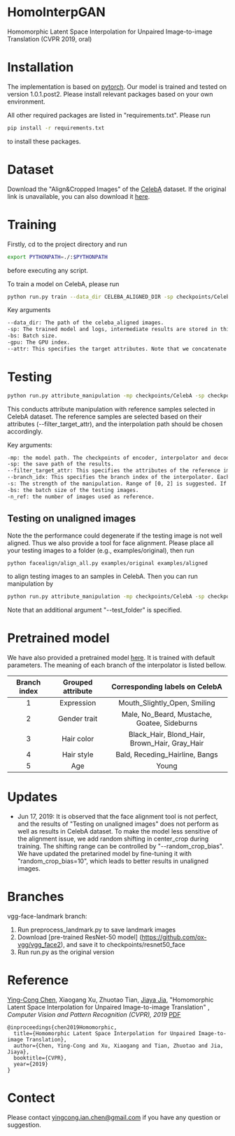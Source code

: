 # HomoInterpGAN
Homomorphic Latent Space Interpolation for Unpaired Image-to-image Translation (CVPR 2019, oral)

# Installation

The implementation is based on [pytorch](pytorch.org). Our model is trained and tested on version 1.0.1.post2. Please install relevant packages based on your own environment.

All other required packages are listed in "requirements.txt". Please run

```bash
pip install -r requirements.txt
```

to install these packages.

# Dataset

Download the "Align&Cropped Images" of the [CelebA](http://mmlab.ie.cuhk.edu.hk/projects/CelebA.html) dataset.
If the original link is unavailable, you can also download it [here](https://www.kaggle.com/jessicali9530/celeba-dataset).

# Training

Firstly, cd to the project directory and run
```bash
export PYTHONPATH=./:$PYTHONPATH
```

before executing any script.

To train a model on CelebA, please run

```bash
python run.py train --data_dir CELEBA_ALIGNED_DIR -sp checkpoints/CelebA -bs 128 -gpu 0,1,2,3
```
Key arguments

```bash
--data_dir: The path of the celeba_aligned images.
-sp: The trained model and logs, intermediate results are stored in this directory.
-bs: Batch size.
-gpu: The GPU index.
--attr: This specifies the target attributes. Note that we concatenate multiple attributes defined in CelebA as our grouped attribute. We use "@" to group multiple multiple attributes to a grouped one (e.g., Mouth_Slightly_Open@Smiling forms a "expression" attriute). We use "," to split different grouped attributes. See the default argument of "run.py" for details.
```



# Testing

```bash
python run.py attribute_manipulation -mp checkpoints/CelebA -sp checkpoints/CelebA/test/Smiling  --filter_target_attr Smiling -s 1 --branch_idx 0 --n_ref 5 -bs 8
```
This conducts attribute manipulation with reference samples selected in CelebA dataset. The reference samples are selected based on their attributes (--filter_target_attr), and the interpolation path should be chosen accordingly.

Key arguments:

```bash
-mp: the model path. The checkpoints of encoder, interpolator and decoder should be stored in this path.
-sp: the save path of the results.
--filter_target_attr: This specifies the attributes of the reference images. The attribute names can be found in "info/attribute_names.txt". We can specify one attribute (e.g., "Smiling") or several attributes (e.g., "Smiling@Mouth_Slightly_Open" will filter mouth open smiling reference images). To filter negative samples, add "NOT" as prefix to the attribute names, such as "NOTSmiling", "NOTSmiling@Mouth_Slightly_Open".
--branch_idx: This specifies the branch index of the interpolator. Each branch handles a group of attribute. Note that the physical meaning of each branch is specified by "--attr" during testing.
-s: The strength of the manipulation. Range of [0, 2] is suggested. If s>1, the effect is exaggerated.
-bs: the batch size of the testing images.
-n_ref: the number of images used as reference.
```

## Testing on unaligned images

Note the the performance could degenerate if the testing image is not well aligned. Thus we also provide a tool for face alignment. Please place all your testing images to a folder (e.g., examples/original), then run

```bash
python facealign/align_all.py examples/original examples/aligned
```

to align testing images to an samples in CelebA. Then you can run manipulation by

```bash
python run.py attribute_manipulation -mp checkpoints/CelebA -sp checkpoints/CelebA/test/Smiling  --filter_target_attr Smiling -s 1 --branch_idx 0 --n_ref 5 -bs 8 --test_folder examples/aligned
```

Note that an additional argument "--test_folder" is specified.

# Pretrained model

We have also provided a pretrained model [here](https://www.dropbox.com/sh/31dki21jqaifzjj/AACPH11iwBK-38rFy8oKqeraa?dl=0). It is trained with default parameters. The meaning of each branch of the interpolator is listed bellow.

| Branch index | Grouped attribute |        Corresponding labels on CelebA         |
| :----------: | :---------------: | :-------------------------------------------: |
|      1       |    Expression     |         Mouth_Slightly_Open, Smiling          |
|      2       |   Gender trait    |  Male, No_Beard, Mustache, Goatee, Sideburns  |
|      3       |    Hair color     | Black_Hair, Blond_Hair, Brown_Hair, Gray_Hair |
|      4       |    Hair style     |        Bald, Receding_Hairline, Bangs         |
|      5       |        Age        |                     Young                     |


# Updates

- Jun 17, 2019: It is observed that the face alignment tool is not perfect, and the results of "Testing on unaligned images" does not perform as well as results in CelebA dataset. To make the model less sensitive of the alignment issue, we add random shifting in center_crop during training. The shifting range can be controlled by "--random_crop_bias". We have updated the pretarined model by fine-tuning it with "random_crop_bias=10", which leads to better results in unaligned images.

# Branches
vgg-face-landmark branch:
1. Run preprocess_landmark.py to save landmark images
2. Download [pre-trained ResNet-50 model] (<https://github.com/ox-vgg/vgg_face2>), and save
it to checkpoints/resnet50_face
3. Run run.py as the original version

# Reference

[Ying-Cong Chen](http://appsrv.cse.cuhk.edu.hk/~ycchen/), Xiaogang Xu, Zhuotao Tian, [Jiaya Jia](http://jiaya.me/), "Homomorphic Latent Space Interpolation for Unpaired Image-to-image Translation" , *Computer Vision and Pattern Recognition (CVPR), 2019* [PDF](<http://appsrv.cse.cuhk.edu.hk/~ycchen/pdfFiles/HomoInterp.pdf>)

```
@inproceedings{chen2019Homomorphic,
  title={Homomorphic Latent Space Interpolation for Unpaired Image-to-image Translation},
  author={Chen, Ying-Cong and Xu, Xiaogang and Tian, Zhuotao and Jia, Jiaya},
  booktitle={CVPR},
  year={2019}
}
```

# Contect

Please contact [yingcong.ian.chen@gmail.com](mailto:yingcong.ian.chen@gmail.com) if you have any question or suggestion.
